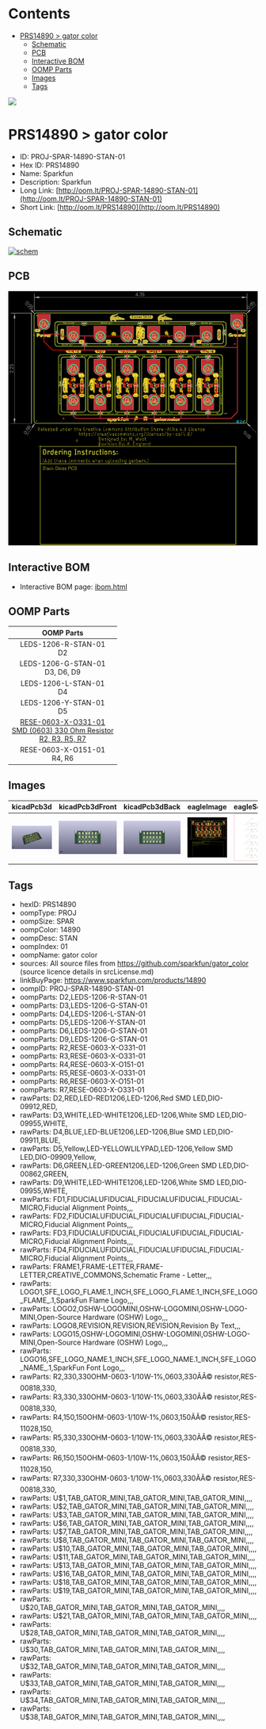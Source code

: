 



Contents
========

* [PRS14890 > gator color](#prs14890--gator-color)
	* [Schematic](#schematic)
	* [PCB](#pcb)
	* [Interactive BOM](#interactive-bom)
	* [OOMP Parts](#oomp-parts)
	* [Images](#images)
	* [Tags](#tags)
  
![][im]
# PRS14890 > gator color

- ID: PROJ-SPAR-14890-STAN-01
- Hex ID: PRS14890
- Name: Sparkfun
- Description: Sparkfun
- Long Link: [http://oom.lt/PROJ-SPAR-14890-STAN-01](http://oom.lt/PROJ-SPAR-14890-STAN-01)
- Short Link: [http://oom.lt/PRS14890](http://oom.lt/PRS14890)

## Schematic
  
[![schem](eagleSchemImage.png)](eagleSchemImage.png)
## PCB
  
[![pcb](eagleImage.png)](eagleImage.png)
## Interactive BOM

- Interactive BOM page: [ibom.html](https://htmlpreview.github.io/?https://github.com/oomlout/oomlout_OOMP_projects/blob/main/PROJ-SPAR-14890-STAN-01/kicad/bom/ibom.html)

## OOMP Parts
  

|OOMP Parts|
| :---: |
|LEDS-1206-R-STAN-01<BR>D2|
|LEDS-1206-G-STAN-01<BR>D3, D6, D9|
|LEDS-1206-L-STAN-01<BR>D4|
|LEDS-1206-Y-STAN-01<BR>D5|
|[RESE-0603-X-O331-01<br> SMD (0603) 330 Ohm Resistor<br> R2, R3, R5, R7](https://github.com/oomlout/oomlout_OOMP_parts/tree/main/RESE-0603-X-O331-01/)|
|RESE-0603-X-O151-01<BR>R4, R6|

## Images
  
  

|kicadPcb3d|kicadPcb3dFront|kicadPcb3dBack|eagleImage|eagleSchemImage|
| :---: | :---: | :---: | :---: | :---: |
|[![kicadPcb3d](kicadPcb3d_140.png)](kicadPcb3d.png)|[![kicadPcb3dFront](kicadPcb3dFront_140.png)](kicadPcb3dFront.png)|[![kicadPcb3dBack](kicadPcb3dBack_140.png)](kicadPcb3dBack.png)|[![eagleImage](eagleImage_140.png)](eagleImage.png)|[![eagleSchemImage](eagleSchemImage_140.png)](eagleSchemImage.png)|

## Tags

- hexID: PRS14890
- oompType: PROJ
- oompSize: SPAR
- oompColor: 14890
- oompDesc: STAN
- oompIndex: 01
- oompName: gator color
- sources: All source files from https://github.com/sparkfun/gator_color (source licence details in srcLicense.md)
- linkBuyPage: https://www.sparkfun.com/products/14890
- oompID: PROJ-SPAR-14890-STAN-01
- oompParts: D2,LEDS-1206-R-STAN-01
- oompParts: D3,LEDS-1206-G-STAN-01
- oompParts: D4,LEDS-1206-L-STAN-01
- oompParts: D5,LEDS-1206-Y-STAN-01
- oompParts: D6,LEDS-1206-G-STAN-01
- oompParts: D9,LEDS-1206-G-STAN-01
- oompParts: R2,RESE-0603-X-O331-01
- oompParts: R3,RESE-0603-X-O331-01
- oompParts: R4,RESE-0603-X-O151-01
- oompParts: R5,RESE-0603-X-O331-01
- oompParts: R6,RESE-0603-X-O151-01
- oompParts: R7,RESE-0603-X-O331-01
- rawParts: D2,RED,LED-RED1206,LED-1206,Red SMD LED,DIO-09912,RED,
- rawParts: D3,WHITE,LED-WHITE1206,LED-1206,White SMD LED,DIO-09955,WHITE,
- rawParts: D4,BLUE,LED-BLUE1206,LED-1206,Blue SMD LED,DIO-09911,BLUE,
- rawParts: D5,Yellow,LED-YELLOWLILYPAD,LED-1206,Yellow SMD LED,DIO-09909,Yellow,
- rawParts: D6,GREEN,LED-GREEN1206,LED-1206,Green SMD LED,DIO-00862,GREEN,
- rawParts: D9,WHITE,LED-WHITE1206,LED-1206,White SMD LED,DIO-09955,WHITE,
- rawParts: FD1,FIDUCIALUFIDUCIAL,FIDUCIALUFIDUCIAL,FIDUCIAL-MICRO,Fiducial Alignment Points,,,
- rawParts: FD2,FIDUCIALUFIDUCIAL,FIDUCIALUFIDUCIAL,FIDUCIAL-MICRO,Fiducial Alignment Points,,,
- rawParts: FD3,FIDUCIALUFIDUCIAL,FIDUCIALUFIDUCIAL,FIDUCIAL-MICRO,Fiducial Alignment Points,,,
- rawParts: FD4,FIDUCIALUFIDUCIAL,FIDUCIALUFIDUCIAL,FIDUCIAL-MICRO,Fiducial Alignment Points,,,
- rawParts: FRAME1,FRAME-LETTER,FRAME-LETTER,CREATIVE_COMMONS,Schematic Frame - Letter,,,
- rawParts: LOGO1,SFE_LOGO_FLAME.1_INCH,SFE_LOGO_FLAME.1_INCH,SFE_LOGO_FLAME_.1,SparkFun Flame Logo,,,
- rawParts: LOGO2,OSHW-LOGOMINI,OSHW-LOGOMINI,OSHW-LOGO-MINI,Open-Source Hardware (OSHW) Logo,,,
- rawParts: LOGO8,REVISION,REVISION,REVISION,Revision By Text,,,
- rawParts: LOGO15,OSHW-LOGOMINI,OSHW-LOGOMINI,OSHW-LOGO-MINI,Open-Source Hardware (OSHW) Logo,,,
- rawParts: LOGO16,SFE_LOGO_NAME.1_INCH,SFE_LOGO_NAME.1_INCH,SFE_LOGO_NAME_.1,SparkFun Font Logo,,,
- rawParts: R2,330,330OHM-0603-1/10W-1%,0603,330ÃÂ© resistor,RES-00818,330,
- rawParts: R3,330,330OHM-0603-1/10W-1%,0603,330ÃÂ© resistor,RES-00818,330,
- rawParts: R4,150,150OHM-0603-1/10W-1%,0603,150ÃÂ© resistor,RES-11028,150,
- rawParts: R5,330,330OHM-0603-1/10W-1%,0603,330ÃÂ© resistor,RES-00818,330,
- rawParts: R6,150,150OHM-0603-1/10W-1%,0603,150ÃÂ© resistor,RES-11028,150,
- rawParts: R7,330,330OHM-0603-1/10W-1%,0603,330ÃÂ© resistor,RES-00818,330,
- rawParts: U$1,TAB_GATOR_MINI,TAB_GATOR_MINI,TAB_GATOR_MINI,,,,
- rawParts: U$2,TAB_GATOR_MINI,TAB_GATOR_MINI,TAB_GATOR_MINI,,,,
- rawParts: U$3,TAB_GATOR_MINI,TAB_GATOR_MINI,TAB_GATOR_MINI,,,,
- rawParts: U$6,TAB_GATOR_MINI,TAB_GATOR_MINI,TAB_GATOR_MINI,,,,
- rawParts: U$7,TAB_GATOR_MINI,TAB_GATOR_MINI,TAB_GATOR_MINI,,,,
- rawParts: U$8,TAB_GATOR_MINI,TAB_GATOR_MINI,TAB_GATOR_MINI,,,,
- rawParts: U$10,TAB_GATOR_MINI,TAB_GATOR_MINI,TAB_GATOR_MINI,,,,
- rawParts: U$11,TAB_GATOR_MINI,TAB_GATOR_MINI,TAB_GATOR_MINI,,,,
- rawParts: U$13,TAB_GATOR_MINI,TAB_GATOR_MINI,TAB_GATOR_MINI,,,,
- rawParts: U$16,TAB_GATOR_MINI,TAB_GATOR_MINI,TAB_GATOR_MINI,,,,
- rawParts: U$18,TAB_GATOR_MINI,TAB_GATOR_MINI,TAB_GATOR_MINI,,,,
- rawParts: U$19,TAB_GATOR_MINI,TAB_GATOR_MINI,TAB_GATOR_MINI,,,,
- rawParts: U$20,TAB_GATOR_MINI,TAB_GATOR_MINI,TAB_GATOR_MINI,,,,
- rawParts: U$21,TAB_GATOR_MINI,TAB_GATOR_MINI,TAB_GATOR_MINI,,,,
- rawParts: U$28,TAB_GATOR_MINI,TAB_GATOR_MINI,TAB_GATOR_MINI,,,,
- rawParts: U$30,TAB_GATOR_MINI,TAB_GATOR_MINI,TAB_GATOR_MINI,,,,
- rawParts: U$32,TAB_GATOR_MINI,TAB_GATOR_MINI,TAB_GATOR_MINI,,,,
- rawParts: U$33,TAB_GATOR_MINI,TAB_GATOR_MINI,TAB_GATOR_MINI,,,,
- rawParts: U$34,TAB_GATOR_MINI,TAB_GATOR_MINI,TAB_GATOR_MINI,,,,
- rawParts: U$38,TAB_GATOR_MINI,TAB_GATOR_MINI,TAB_GATOR_MINI,,,,



[im]: kicadPcb3d_450.png
